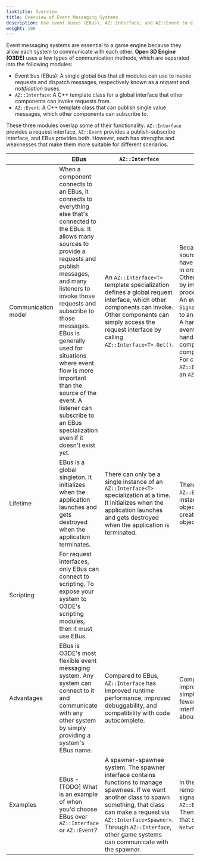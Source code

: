 ```yaml
---
linktitle: Overview
title: Overview of Event Messaging Systems
description: Use event buses (EBus), AZ::Interface, and AZ::Event to dispatch messages between systems in Open 3D Engine (O3DE). 
weight: 100
---
```


Event messaging systems are essential to a game engine because they allow each system to communicate with each other. **Open 3D Engine (O3DE)** uses a few types of communication methods, which are separated into the following modules: 

- Event bus (EBus): A single global bus that all modules can use to invoke requests and dispatch messages, respectively known as a *request* and *notification* buses.
- `AZ::Interface`: A C++ template class for a global interface that other components can invoke requests from. 
- `AZ::Event`: A C++ template class that can publish single value messages, which other components can subscribe to. 

These three modules overlap some of their functionality: `AZ::Interface` provides a request interface, `AZ::Event` provides a publish-subscribe interface, and EBus provides both. However, each has strengths and weaknesses that make them more suitable for different scenarios. 

| | EBus | `AZ::Interface` | `AZ::Event` |
| --- | --- | --- | --- |
| Communication model | When a component connects to an EBus, it connects to everything else that's connected to the EBus. It allows many sources to provide a requests and publish messages, and many listeners to invoke those requests and subscribe to those messages. EBus is generally used for situations where event flow is more important than the source of the event. A listener can subscribe to an EBus specialization even if it doesn't exist yet. | An `AZ::Interface<T>` template specialization defines a global request interface, which other components can invoke. Other components can simply access the request interface by calling `AZ::Interface<T>.Get()`.  | Because an `AZ::Event` is attached to source objects, other objects must have a reference to the source object in order to subscribe to the event. Other objects subscribe to an event by implementing a handler that will process the event when it's signaled. An event can be signaled by calling `Signal()`, which subscribers can listen to and process via their event handler. A handler can only connect to one event, and an event can have multiple handlers. Events are useful for components talking to other components within the same entity. For cross-entity communication, an `AZ::Event` should be implemented on an `AZ::Interface`. |
| Lifetime | EBus is a global singleton. It initializes when the application launches and gets destroyed when the application terminates. | There can only be a single instance of an `AZ::Interface<T>` specialization at a time. It initializes when the application launches and gets destroyed when the application is terminated. | There can be many instances of an `AZ::Event<T>` specialization. Each instance must be attached to an object. It initializes when the object is created and gets destroyed when the object is destroyed. |
| Scripting | For request interfaces, only EBus can connect to scripting. To expose your system to O3DE's scripting modules, then it must use EBus. |
| Advantages | EBus is O3DE's most flexible event messaging system. Any system can connect to it and communicate with any other system by simply providing a system's EBus name.  | Compared to EBus, `AZ::Interface` has improved runtime performance, improved debuggability, and compatibility with code autocomplete. | Compared to EBus, `AZ::Event` has improved runtime performance, allows simpler syntax to implement, uses fewer files, and removes aggregate interfaces where a handler only cares about a subset of events. |
| Examples | EBus - [TODO] What is an example of when you'd choose EBus over `AZ::Interface` or `AZ::Event`? | A spawner-spawnee system. The spawner interface contains functions to manage spawnees. If we want another class to spawn something, that class can make a request via  `AZ::Interface<Spawner>`. Through `AZ::Interface`, other game systems can communicate with the spawner. | In the networking layer, when a remote process call (RPC) is sent, it signals an `AZ::Event<NetworkEntityRpcMessage&>`. Then, a connected handler listens for that signal change and processes the `NetworkEntityRpcMessage`. |